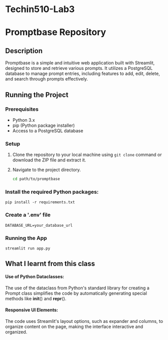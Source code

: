 # Techin510-Lab3

# Promptbase Repository

## Description

Promptbase is a simple and intuitive web application built with Streamlit, designed to store and retrieve various prompts. It utilizes a PostgreSQL database to manage prompt entries, including features to add, edit, delete, and search through prompts effectively.

## Running the Project

### Prerequisites

- Python 3.x
- pip (Python package installer)
- Access to a PostgreSQL database

### Setup

1. Clone the repository to your local machine using `git clone` command or download the ZIP file and extract it.
2. Navigate to the project directory.

   ```bash
   cd path/to/promptbase
   ```
### Install the required Python packages:
   ```
pip install -r requirements.txt
   ```
### Create a '.env' file
 ```
DATABASE_URL=your_database_url
 ```
### Running the App
 ```
streamlit run app.py
 ```
## What I learnt from this class
#### Use of Python Dataclasses: 
The use of the dataclass from Python's standard library for creating a Prompt class simplifies the code by automatically generating special methods like __init__() and __repr__().

#### Responsive UI Elements: 
The code uses Streamlit's layout options, such as expander and columns, to organize content on the page, making the interface interactive and organized.






